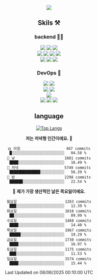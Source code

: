 <div align="center">

<a href="https://hhpluscertificateofcompletion.oopy.io/">
  <img src="https://static.spartacodingclub.kr/hanghae99/plus/completion/badge_black.svg" />
</a>

## Skils ⚒️

### backend 🧑‍💻
  
<img src="https://img.shields.io/badge/Java-FF6600?style=flat-square&logo=buymeacoffee&logoColor=white"/>
<img src="https://img.shields.io/badge/Go-0099FF?style=flat-square&logo=go&logoColor=white"/>
<img src="https://img.shields.io/badge/Kotlin-7F52FF?style=flat-square&logo=kotlin&logoColor=white"/>
  
  
<br />
  
<img src="https://img.shields.io/badge/Spring-339933?style=flat-square&logo=Spring&logoColor=white"/>
<img src="https://img.shields.io/badge/Spring Boot-339933?style=flat-square&logo=Spring Boot&logoColor=white"/>
<img src="https://img.shields.io/badge/Spring Security-339933?style=flat-square&logo=Spring Security&logoColor=white"/>
  
<img src="https://img.shields.io/badge/Spring Data JPA-339933?style=flat-square&logo=Hibernate&logoColor=white"/>

<br />
  
  <img src="https://img.shields.io/badge/mysql-0099FF?style=flat-square&logo=mysql&logoColor=white"/>
  <img src="https://img.shields.io/badge/mariadb-0099FF?style=flat-square&logo=mariadb&logoColor=white"/>
  <img src="https://img.shields.io/badge/mongoDB-47A248?style=flat-square&logo=mongodb&logoColor=white"/>
  
  
### DevOps 🚀
  
  <img src="https://img.shields.io/badge/docker-2496ED?style=flat-square&logo=docker&logoColor=white"/>
  <img src="https://img.shields.io/badge/kubernetes-326CE5?style=flat-square&logo=kubernetes&logoColor=white"/>
  
  <br />
  
  <img src="https://img.shields.io/badge/Github Actions-2088FF?style=flat-square&logo=githubactions&logoColor=white"/>
  <img src="https://img.shields.io/badge/Jenkins-D24939?style=flat-square&logo=jenkins&logoColor=white"/>
  
  
  <br />
  <img src="https://img.shields.io/badge/terraform-7B42BC?style=flat-square&logo=terraform&logoColor=white"/>
  
  <br />
  <img src="https://img.shields.io/badge/Amazon AWS-232F3E?style=flat-square&logo=Amazon AWS&logoColor=white"/>

  <img src="https://img.shields.io/badge/GCP-4285F4?style=flat-square&logo=googlecloud&logoColor=white"/>
  <img src="https://img.shields.io/badge/NCP-03C75A?style=flat-square&logo=naver&logoColor=white"/>
  
  
## language

[![Top Langs](https://github-readme-stats.vercel.app/api/top-langs/?username=zxcv9203&hide=html&exclude_repo=zxcv9203.github.io,golB&theme=grate-gatsby)](https://github.com/zxcv9203/github-readme-stats)
  
<!--START_SECTION:waka-->
**저는 저녁형 인간이에요. 🦉** 

```text
🌞 아침                     467 commits         █░░░░░░░░░░░░░░░░░░░░░░░░   04.58 % 
🌆 낮　                     1681 commits        ████░░░░░░░░░░░░░░░░░░░░░   16.49 % 
🌃 저녁                     5749 commits        ██████████████░░░░░░░░░░░   56.39 % 
🌙 밤　                     2298 commits        ██████░░░░░░░░░░░░░░░░░░░   22.54 % 
```
📅 **제가 가장 생산적인 날은 목요일이에요.** 

```text
월요일                      1263 commits        ███░░░░░░░░░░░░░░░░░░░░░░   12.39 % 
화요일                      1018 commits        ██░░░░░░░░░░░░░░░░░░░░░░░   09.99 % 
수요일                      1468 commits        ████░░░░░░░░░░░░░░░░░░░░░   14.40 % 
목요일                      1967 commits        █████░░░░░░░░░░░░░░░░░░░░   19.29 % 
금요일                      1730 commits        ████░░░░░░░░░░░░░░░░░░░░░   16.97 % 
토요일                      1175 commits        ███░░░░░░░░░░░░░░░░░░░░░░   11.53 % 
일요일                      1574 commits        ████░░░░░░░░░░░░░░░░░░░░░   15.44 % 
```



 Last Updated on 08/06/2025 00:10:00 UTC
<!--END_SECTION:waka-->
  
</div>

